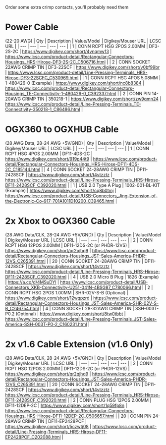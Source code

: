 Order some extra crimp contacts, you'll probably need them

# Power Cable 
(22-20 AWG)
| Qty | Description | Value/Model | Digikey/Mouser URL | LCSC URL |
| --- | --- | --- | --- | --- |
| 1 | CONN RCPT HSG 2POS 2.00MM | DF3-2S-2C | https://www.digikey.com/short/4vnqmw13 | https://www.lcsc.com/product-detail/Rectangular-Connectors-Housings_HRS-Hirose-DF3-2S-2C_C506716.html |
| 2 | CONN SOCKET 22AWG CRIMP TIN | DF3-22SCF | https://www.digikey.com/short/v0bf99br | https://www.lcsc.com/product-detail/Line-Pressing-Terminals_HRS-Hirose-DF3-22SCFC_C530969.html |
| 1 | CONN RCPT HSG 4POS 5.08MM | 1-480426-0 (Example) | https://www.digikey.com/short/nc8b8384 | https://www.lcsc.com/product-detail/Rectangular-Connectors-Housings_TE-Connectivity-1-480426-0_C392337.html |
| 2 | CONN PIN 14-20AWG CRIMP TIN | 350218-1 | https://www.digikey.com/short/zw9qmn24 | https://www.lcsc.com/product-detail/Line-Pressing-Terminals_TE-Connectivity-350218-1_C86486.html |

# OGX360 to OGXHUB Cable 
(28 AWG Data, 28-24 AWG +5V/GND)
| Qty | Description | Value/Model | Digikey/Mouser URL | LCSC URL |
| --- | --- | --- | --- | --- |
| 1 | CONN RCPT HSG 4POS 2.00MM | DF11-4DS-2C | https://www.digikey.com/short/919p44t9 | https://www.lcsc.com/product-detail/Rectangular-Connectors-Housings_HRS-Hirose-DF11-4DS-2C_C185144.html |
| 4 | CONN SOCKET 24-28AWG CRIMP TIN | DF11-2428SCF | https://www.digikey.com/short/t4vtzztz | https://www.lcsc.com/product-detail/Line-Pressing-Terminals_HRS-Hirose-DF11-2428SCF_C392020.html |
| 1 | USB 2.0 Type A Plug | 1002-001-BL-KIT (Example) | https://www.digikey.com/short/cq8b0tmj | https://www.lcsc.com/product-detail/USB-Connectors_Jing-Extension-of-the-Electronic-Co-917-701A1011D10200_C39465.html |

# 2x Xbox to OGX360 Cable 
(28 AWG Data/CLK, 28-24 AWG +5V/GND)
| Qty | Description | Value/Model | Digikey/Mouser URL | LCSC URL |
| --- | --- | --- | --- | --- |
| 2 | CONN RCPT HSG 12POS 2.00MM | DF11-12DS-2C (or PHDR-12VS) | https://www.digikey.com/short/qr2qjhq9 | https://www.lcsc.com/product-detail/Rectangular-Connectors-Housings_JST-Sales-America-PHDR-12VS_C265391.html |
| 20 | CONN SOCKET 24-28AWG CRIMP TIN | DF11-2428SCF | https://www.digikey.com/short/t4vtzztz | https://www.lcsc.com/product-detail/Line-Pressing-Terminals_HRS-Hirose-DF11-2428SCF_C392020.html |
| 4 | USB 2.0 Micro B Plug | 1826 (Example) | https://a.co/d/4MSuDYI | https://www.lcsc.com/product-detail/USB-Connectors_XKB-Connectivity-U251-041N-4BSG87_C780066.html |
| 2 | CONN RCPT HSG 2POS 1.00MM | SHR-02V-S-B (Optional) | https://www.digikey.com/short/12wqpzrd | https://www.lcsc.com/product-detail/Rectangular-Connectors-Housings_JST-Sales-America-SHR-02V-S-B_C246754.html |
| 4 | CONN SOCKET 28-32AWG CRIMP TIN | SSH-003T-P0.2 (Optional) | https://www.digikey.com/short/8tw0tbbt | https://www.lcsc.com/product-detail/Line-Pressing-Terminals_JST-Sales-America-SSH-003T-P0-2_C160231.html |

# 2x v1.6 Cable Extension (v1.6 Only)
(28 AWG Data/CLK, 28-24 AWG +5V/GND)
| Qty | Description | Value/Model | Digikey/Mouser URL | LCSC URL |
| --- | --- | --- | --- | --- |
| 2 | CONN RCPT HSG 12POS 2.00MM | DF11-12DS-2C (or PHDR-12VS) | https://www.digikey.com/short/qr2qjhq9 | https://www.lcsc.com/product-detail/Rectangular-Connectors-Housings_JST-Sales-America-PHDR-12VS_C265391.html |
| 20 | CONN SOCKET 24-28AWG CRIMP TIN | DF11-2428SCF | https://www.digikey.com/short/t4vtzztz | https://www.lcsc.com/product-detail/Line-Pressing-Terminals_HRS-Hirose-DF11-2428SCF_C392020.html |
| 2 | CONN PLUG HSG 12POS 2.00MM | DF11-12DEP-2C | https://www.digikey.com/short/1q59fp8n | https://www.lcsc.com/product-detail/Rectangular-Connectors-Housings_HRS-Hirose-DF11-12DEP-2C_C506657.html |
| 20 | CONN PIN 24-28AWG CRIMP TIN | DF11-EP2428PCF | https://www.digikey.com/short/5czwtj08 | https://www.lcsc.com/product-detail/Line-Pressing-Terminals_HRS-Hirose-DF11-EP2428PCF_C202088.html |
